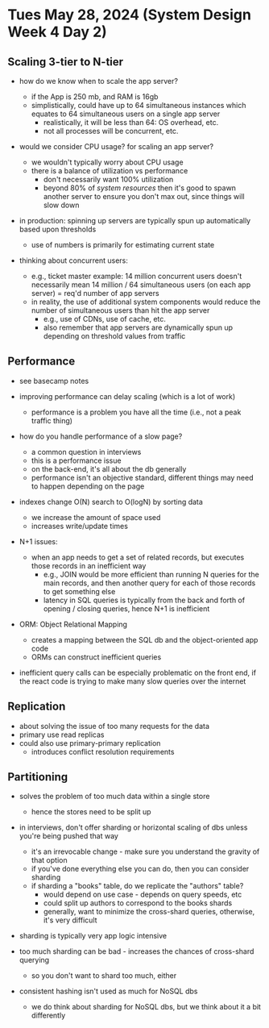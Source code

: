 # Tues May 28, 2024 (System Design Week 4 Day 2)

## Scaling 3-tier to N-tier
- how do we know when to scale the app server?
  - if the App is 250 mb, and RAM is 16gb
  - simplistically, could have up to 64 simultaneous instances which equates to 64 simultaneous users on a single app server
    - realistically, it will be less than 64: OS overhead, etc.
    - not all processes will be concurrent, etc.

- would we consider CPU usage? for scaling an app server?
  - we wouldn't typically worry about CPU usage
  - there is a balance of utilization vs performance
    - don't necessarily want 100% utilization
    - beyond 80% of *system resources* then it's good to spawn another server to ensure you don't max out, since things will slow down

- in production: spinning up servers are typically spun up automatically based upon thresholds
  - use of numbers is primarily for estimating current state

- thinking about concurrent users:
  - e.g., ticket master example:  14 million concurrent users doesn't necessarily mean 14 million / 64 simultaneous users (on each app server) = req'd number of app servers
  - in reality, the use of additional system components would reduce the number of simultaneous users than hit the app server
    - e.g., use of CDNs, use of cache, etc.
    - also remember that app servers are dynamically spun up depending on threshold values from traffic


## Performance
- see basecamp notes

- improving performance can delay scaling (which is a lot of work)
  - performance is a problem you have all the time (i.e., not a peak traffic thing)


- how do you handle performance of a slow page?
  - a common question in interviews
  - this is a performance issue
  - on the back-end, it's all about the db generally
  - performance isn't an objective standard, different things may need to happen depending on the page

- indexes change O(N) search to O(logN) by sorting data
  - we increase the amount of space used
  - increases write/update times

- N+1 issues:
  - when an app needs to get a set of related records, but executes those records in an inefficient way
    - e.g., JOIN would be more efficient than running N queries for the main records, and then another query for each of those records to get something else
    - latency in SQL queries is typically from the back and forth of opening / closing queries, hence N+1 is inefficient

- ORM:  Object Relational Mapping
  - creates a mapping between the SQL db and the object-oriented app code
  - ORMs can construct inefficient queries

- inefficient query calls can be especially problematic on the front end, if the react code is trying to make many slow queries over the internet


## Replication
- about solving the issue of too many requests for the data
- primary use read replicas
- could also use primary-primary replication
  - introduces conflict resolution requirements

## Partitioning
- solves the problem of too much data within a single store
  - hence the stores need to be split up

- in interviews, don't offer sharding or horizontal scaling of dbs unless you're being pushed that way
  - it's an irrevocable change - make sure you understand the gravity of that option
  - if you've done everything else you can do, then you can consider sharding
  - if sharding a "books" table, do we replicate the "authors" table?
    - would depend on use case - depends on query speeds, etc
    - could split up authors to correspond to the books shards
    - generally, want to minimize the cross-shard queries, otherwise, it's very difficult

- sharding is typically very app logic intensive
- too much sharding can be bad - increases the chances of cross-shard querying
  - so you don't want to shard too much, either



- consistent hashing isn't used as much for NoSQL dbs
  - we do think about sharding for NoSQL dbs, but we think about it a bit differently




